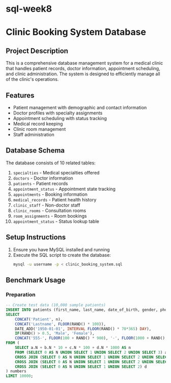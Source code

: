 # sql-week8

# Clinic Booking System Database

## Project Description

This is a comprehensive database management system for a medical clinic that handles patient records, doctor information, appointment scheduling, and clinic administration. The system is designed to efficiently manage all of the clinic's operations.

## Features

- Patient management with demographic and contact information
- Doctor profiles with specialty assignments
- Appointment scheduling with status tracking
- Medical record keeping
- Clinic room management
- Staff administration

## Database Schema

The database consists of 10 related tables:

1. `specialties` - Medical specialties offered
2. `doctors` - Doctor information
3. `patients` - Patient records
4. `appointment_status` - Appointment state tracking
5. `appointments` - Booking information
6. `medical_records` - Patient health history
7. `clinic_staff` - Non-doctor staff
8. `clinic_rooms` - Consultation rooms
9. `room_assignments` - Room bookings
10. `appointment_status` - Status lookup table

## Setup Instructions

1. Ensure you have MySQL installed and running
2. Execute the SQL script to create the database:
   ```bash
   mysql -u username -p < clinic_booking_system.sql
   ```

## Benchmark Usage

### Preparation

```sql
-- Create test data (10,000 sample patients)
INSERT INTO patients (first_name, last_name, date_of_birth, gender, phone)
SELECT
    CONCAT('Patient', n),
    CONCAT('Lastname', FLOOR(RAND() * 100)),
    DATE_ADD('1950-01-01', INTERVAL FLOOR(RAND() * 70*365) DAY),
    IF(RAND() > 0.5, 'Male', 'Female'),
    CONCAT('555-', FLOOR(100 + RAND() * 900), '-', FLOOR(1000 + RAND() * 9000))
FROM (
    SELECT a.N + b.N * 10 + c.N * 100 + d.N * 1000 AS n
    FROM (SELECT 0 AS N UNION SELECT 1 UNION SELECT 2 UNION SELECT 3) a
    CROSS JOIN (SELECT 0 AS N UNION SELECT 1 UNION SELECT 2 UNION SELECT 3) b
    CROSS JOIN (SELECT 0 AS N UNION SELECT 1 UNION SELECT 2 UNION SELECT 3) c
    CROSS JOIN (SELECT 0 AS N UNION SELECT 1 UNION SELECT 2) d
) numbers
LIMIT 10000;
```
